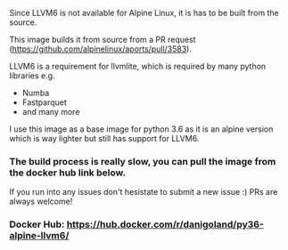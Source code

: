 Since LLVM6 is not available for Alpine Linux, it is has to be built from the source.

This image builds it from source from a PR request (https://github.com/alpinelinux/aports/pull/3583).

LLVM6 is a requirement for llvmlite, which is required by many python libraries e.g.
 - Numba
 - Fastparquet
 - and many more

I use this image as a base image for python 3.6 as it is an alpine version which is way lighter but still has support for LLVM6.
### The build process is really slow, you can pull the image from the docker hub link below.

If you run into any issues don't hesistate to submit a new issue :) PRs are always welcome!

### Docker Hub: https://hub.docker.com/r/danigoland/py36-alpine-llvm6/
